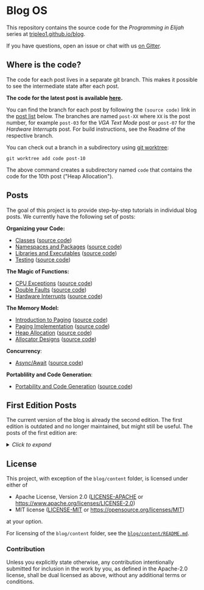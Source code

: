 # Blog OS

This repository contains the source code for the _Programming in Elijah_ series at [tripleo1.github.io/blog](https://tripleo1.github.io/blog).

If you have questions, open an issue or chat with us [on Gitter](https://gitter.im/nowhere/nowhere).

## Where is the code?

The code for each post lives in a separate git branch. This makes it possible to see the intermediate state after each post.

**The code for the latest post is available [here][latest-post].**

[latest-post]: https://elijah-team.github.io/programming-with-elijah/tree/post-12

You can find the branch for each post by following the `(source code)` link in the [post list](#posts) below. The branches are named `post-XX` where `XX` is the post number, for example `post-03` for the _VGA Text Mode_ post or `post-07` for the _Hardware Interrupts_ post. For build instructions, see the Readme of the respective branch.

You can check out a branch in a subdirectory using [git worktree]:

[git worktree]: https://git-scm.com/docs/git-worktree

```
git worktree add code post-10
```

The above command creates a subdirectory named `code` that contains the code for the 10th post ("Heap Allocation").

## Posts

The goal of this project is to provide step-by-step tutorials in individual blog posts. We currently have the following set of posts:

**Organizing your Code:**

- [Classes](https://elijah-team.github.io/programming-with-elijah/classes/)
    ([source code](https://elijah-team.github.io/programming-with-elijah/tree/post-01))
- [Namespaces and Packages](https://elijah-team.github.io/programming-with-elijah/namespaces-and-packages/)
    ([source code](https://elijah-team.github.io/programming-with-elijah/tree/post-02))
- [Libraries and Executables](https://elijah-team.github.io/programming-with-elijah/libraries-and-executables/)
    ([source code](https://elijah-team.github.io/programming-with-elijah/tree/post-03))
- [Testing](https://elijah-team.github.io/programming-with-elijah/testing/)
    ([source code](https://elijah-team.github.io/programming-with-elijah/tree/post-04))

**The Magic of Functions:**

- [CPU Exceptions](https://elijah-team.github.io/programming-with-elijah/cpu-exceptions/)
    ([source code](https://elijah-team.github.io/programming-with-elijah/tree/post-05))
- [Double Faults](https://elijah-team.github.io/programming-with-elijah/double-fault-exceptions/)
    ([source code](https://elijah-team.github.io/programming-with-elijah/tree/post-06))
- [Hardware Interrupts](https://elijah-team.github.io/programming-with-elijah/hardware-interrupts/)
    ([source code](https://elijah-team.github.io/programming-with-elijah/tree/post-07))

**The Memory Model:**

- [Introduction to Paging](https://elijah-team.github.io/programming-with-elijah/paging-introduction/)
    ([source code](https://elijah-team.github.io/programming-with-elijah/tree/post-08))
- [Paging Implementation](https://elijah-team.github.io/programming-with-elijah/paging-implementation/)
    ([source code](https://elijah-team.github.io/programming-with-elijah/tree/post-09))
- [Heap Allocation](https://elijah-team.github.io/programming-with-elijah/heap-allocation/)
    ([source code](https://elijah-team.github.io/programming-with-elijah/tree/post-10))
- [Allocator Designs](https://elijah-team.github.io/programming-with-elijah/allocator-designs/)
    ([source code](https://elijah-team.github.io/programming-with-elijah/tree/post-11))

**Concurrency**:

- [Async/Await](https://elijah-team.github.io/programming-with-elijah/async-await/)
    ([source code](https://elijah-team.github.io/programming-with-elijah/tree/post-12))

**Portablility and Code Generation**:

- [Portability and Code Generation](https://elijah-team.github.io/programming-with-elijah/portability-and-code-generation/)
    ([source code](https://elijah-team.github.io/programming-with-elijah/tree/post-12))

## First Edition Posts

The current version of the blog is already the second edition. The first edition is outdated and no longer maintained, but might still be useful. The posts of the first edition are:

<details><summary><i>Click to expand</i></summary>

**Organizing your Code:**

- [A Minimal x86 Kernel](https://elijah-team.github.io/programming-with-elijah/multiboot-kernel.html)
      ([source code](https://elijah-team.github.io/programming-with-elijah/tree/first_edition_post_1))
- [Entering Long Mode](https://elijah-team.github.io/programming-with-elijah/entering-longmode.html)
      ([source code](https://elijah-team.github.io/programming-with-elijah/tree/first_edition_post_2))
- [Set Up Rust](https://elijah-team.github.io/programming-with-elijah/set-up-rust.html)
      ([source code](https://elijah-team.github.io/programming-with-elijah/tree/first_edition_post_3))
- [Printing to Screen](https://elijah-team.github.io/programming-with-elijah/printing-to-screen.html)
      ([source code](https://elijah-team.github.io/programming-with-elijah/tree/first_edition_post_4))

**Memory Management:**

- [Allocating Frames](https://elijah-team.github.io/programming-with-elijah/allocating-frames.html)
      ([source code](https://elijah-team.github.io/programming-with-elijah/tree/first_edition_post_5))
- [Page Tables](https://elijah-team.github.io/programming-with-elijah/modifying-page-tables.html)
      ([source code](https://elijah-team.github.io/programming-with-elijah/tree/first_edition_post_6))
- [Remap the Kernel](https://elijah-team.github.io/programming-with-elijah/remap-the-kernel.html)
      ([source code](https://elijah-team.github.io/programming-with-elijah/tree/first_edition_post_7))
- [Kernel Heap](https://elijah-team.github.io/programming-with-elijah/kernel-heap.html)
      ([source code](https://elijah-team.github.io/programming-with-elijah/tree/first_edition_post_8))

**Exceptions:**

- [Handling Exceptions](https://elijah-team.github.io/programming-with-elijah/handling-exceptions.html)
      ([source code](https://elijah-team.github.io/programming-with-elijah/tree/first_edition_post_9))
- [Double Faults](https://elijah-team.github.io/programming-with-elijah/double-faults.html)
      ([source code](https://elijah-team.github.io/programming-with-elijah/tree/first_edition_post_10))

**Additional Resources:**

- [Cross Compile Binutils](https://elijah-team.github.io/programming-with-elijah/cross-compile-binutils.html)
- [Cross Compile libcore](https://elijah-team.github.io/programming-with-elijah/cross-compile-libcore.html)
- [Set Up GDB](https://elijah-team.github.io/programming-with-elijah/set-up-gdb)
- [Handling Exceptions using Naked Functions](https://elijah-team.github.io/programming-with-elijah/handling-exceptions-with-naked-fns.html)
    - [Catching Exceptions](https://elijah-team.github.io/programming-with-elijah/catching-exceptions.html)
          ([source code](https://elijah-team.github.io/programming-with-elijah/tree/catching_exceptions))
    - [Better Exception Messages](https://elijah-team.github.io/programming-with-elijah/better-exception-messages.html)
          ([source code](https://elijah-team.github.io/programming-with-elijah/tree/better_exception_messages))
    - [Returning from Exceptions](https://elijah-team.github.io/programming-with-elijah/returning-from-exceptions.html)
          ([source code](https://elijah-team.github.io/programming-with-elijah/tree/returning_from_exceptions))

</details>

## License

This project, with exception of the `blog/content` folder, is licensed under either of

- Apache License, Version 2.0 ([LICENSE-APACHE](LICENSE-APACHE) or
  https://www.apache.org/licenses/LICENSE-2.0)
- MIT license ([LICENSE-MIT](LICENSE-MIT) or https://opensource.org/licenses/MIT)

at your option.

For licensing of the `blog/content` folder, see the [`blog/content/README.md`](blog/content/README.md).

### Contribution

Unless you explicitly state otherwise, any contribution intentionally submitted for inclusion in the work by you, as defined in the Apache-2.0 license, shall be dual licensed as above, without any additional terms or conditions.
